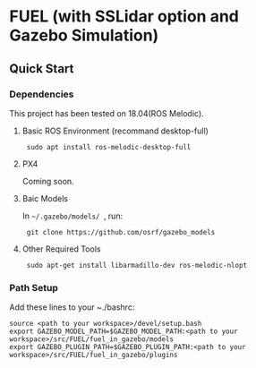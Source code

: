 # FUEL (with SSLidar option and Gazebo Simulation)

## Quick Start

### Dependencies

This project has been tested on 18.04(ROS Melodic).

1. Basic ROS Environment (recommand desktop-full)

        sudo apt install ros-melodic-desktop-full

2. PX4

    Coming soon.

3. Baic Models

    In `~/.gazebo/models/ `, run:

        git clone https://github.com/osrf/gazebo_models

4. Other Required Tools 

        sudo apt-get install libarmadillo-dev ros-melodic-nlopt

### Path Setup

Add these lines to your ~./bashrc:

    source <path to your workspace>/devel/setup.bash
    export GAZEBO_MODEL_PATH=$GAZEBO_MODEL_PATH:<path to your workspace>/src/FUEL/fuel_in_gazebo/models
    export GAZEBO_PLUGIN_PATH=$GAZEBO_PLUGIN_PATH:<path to your workspace>/src/FUEL/fuel_in_gazebo/plugins